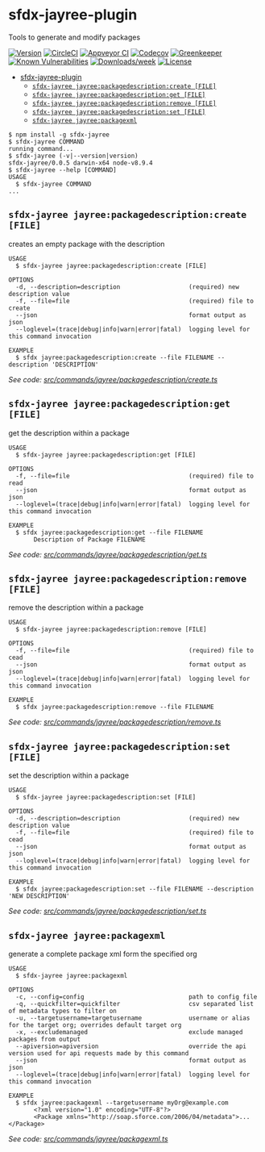 # sfdx-jayree-plugin

Tools to generate and modify packages

[![Version](https://img.shields.io/npm/v/sfdx-jayree-plugin.svg)](https://npmjs.org/package/sfdx-jayree-plugin)
[![CircleCI](https://circleci.com/gh/jayree/sfdx-jayree-plugin/tree/master.svg?style=shield)](https://circleci.com/gh/jayree/sfdx-jayree-plugin/tree/master)
[![Appveyor CI](https://ci.appveyor.com/api/projects/status/github/jayree/sfdx-jayree-plugin?branch=master&svg=true)](https://ci.appveyor.com/project/jayree/sfdx-jayree-plugin/branch/master)
[![Codecov](https://codecov.io/gh/jayree/sfdx-jayree-plugin/branch/master/graph/badge.svg)](https://codecov.io/gh/jayree/sfdx-jayree-plugin)
[![Greenkeeper](https://badges.greenkeeper.io/jayree/sfdx-jayree-plugin.svg)](https://greenkeeper.io/)
[![Known Vulnerabilities](https://snyk.io/test/github/jayree/sfdx-jayree-plugin/badge.svg)](https://snyk.io/test/github/jayree/sfdx-jayree-plugin)
[![Downloads/week](https://img.shields.io/npm/dw/sfdx-jayree-plugin.svg)](https://npmjs.org/package/sfdx-jayree-plugin)
[![License](https://img.shields.io/npm/l/sfdx-jayree-plugin.svg)](https://github.com/jayree/sfdx-jayree-plugin/blob/master/package.json)

- [sfdx-jayree-plugin](#sfdx-jayree-plugin)
  - [`sfdx-jayree jayree:packagedescription:create [FILE]`](#sfdx-jayree-jayreepackagedescriptioncreate-file)
  - [`sfdx-jayree jayree:packagedescription:get [FILE]`](#sfdx-jayree-jayreepackagedescriptionget-file)
  - [`sfdx-jayree jayree:packagedescription:remove [FILE]`](#sfdx-jayree-jayreepackagedescriptionremove-file)
  - [`sfdx-jayree jayree:packagedescription:set [FILE]`](#sfdx-jayree-jayreepackagedescriptionset-file)
  - [`sfdx-jayree jayree:packagexml`](#sfdx-jayree-jayreepackagexml)

<!-- install -->
<!-- usage -->
```sh-session
$ npm install -g sfdx-jayree
$ sfdx-jayree COMMAND
running command...
$ sfdx-jayree (-v|--version|version)
sfdx-jayree/0.0.5 darwin-x64 node-v8.9.4
$ sfdx-jayree --help [COMMAND]
USAGE
  $ sfdx-jayree COMMAND
...
```
<!-- usagestop -->
<!-- commands -->

## `sfdx-jayree jayree:packagedescription:create [FILE]`

creates an empty package with the description

```
USAGE
  $ sfdx-jayree jayree:packagedescription:create [FILE]

OPTIONS
  -d, --description=description                   (required) new description value
  -f, --file=file                                 (required) file to create
  --json                                          format output as json
  --loglevel=(trace|debug|info|warn|error|fatal)  logging level for this command invocation

EXAMPLE
  $ sfdx jayree:packagedescription:create --file FILENAME --description 'DESCRIPTION'
```

_See code: [src/commands/jayree/packagedescription/create.ts](https://github.com/jayree/sfdx-jayree/blob/v0.0.5/src/commands/jayree/packagedescription/create.ts)_

## `sfdx-jayree jayree:packagedescription:get [FILE]`

get the description within a package

```
USAGE
  $ sfdx-jayree jayree:packagedescription:get [FILE]

OPTIONS
  -f, --file=file                                 (required) file to read
  --json                                          format output as json
  --loglevel=(trace|debug|info|warn|error|fatal)  logging level for this command invocation

EXAMPLE
  $ sfdx jayree:packagedescription:get --file FILENAME
       Description of Package FILENAME
```

_See code: [src/commands/jayree/packagedescription/get.ts](https://github.com/jayree/sfdx-jayree/blob/v0.0.5/src/commands/jayree/packagedescription/get.ts)_

## `sfdx-jayree jayree:packagedescription:remove [FILE]`

remove the description within a package

```
USAGE
  $ sfdx-jayree jayree:packagedescription:remove [FILE]

OPTIONS
  -f, --file=file                                 (required) file to cead
  --json                                          format output as json
  --loglevel=(trace|debug|info|warn|error|fatal)  logging level for this command invocation

EXAMPLE
  $ sfdx jayree:packagedescription:remove --file FILENAME
```

_See code: [src/commands/jayree/packagedescription/remove.ts](https://github.com/jayree/sfdx-jayree/blob/v0.0.5/src/commands/jayree/packagedescription/remove.ts)_

## `sfdx-jayree jayree:packagedescription:set [FILE]`

set the description within a package

```
USAGE
  $ sfdx-jayree jayree:packagedescription:set [FILE]

OPTIONS
  -d, --description=description                   (required) new description value
  -f, --file=file                                 (required) file to cead
  --json                                          format output as json
  --loglevel=(trace|debug|info|warn|error|fatal)  logging level for this command invocation

EXAMPLE
  $ sfdx jayree:packagedescription:set --file FILENAME --description 'NEW DESCRIPTION'
```

_See code: [src/commands/jayree/packagedescription/set.ts](https://github.com/jayree/sfdx-jayree/blob/v0.0.5/src/commands/jayree/packagedescription/set.ts)_

## `sfdx-jayree jayree:packagexml`

generate a complete package xml form the specified org

```
USAGE
  $ sfdx-jayree jayree:packagexml

OPTIONS
  -c, --config=config                             path to config file
  -q, --quickfilter=quickfilter                   csv separated list of metadata types to filter on
  -u, --targetusername=targetusername             username or alias for the target org; overrides default target org
  -x, --excludemanaged                            exclude managed packages from output
  --apiversion=apiversion                         override the api version used for api requests made by this command
  --json                                          format output as json
  --loglevel=(trace|debug|info|warn|error|fatal)  logging level for this command invocation

EXAMPLE
  $ sfdx jayree:packagexml --targetusername myOrg@example.com
       <?xml version="1.0" encoding="UTF-8"?>
       <Package xmlns="http://soap.sforce.com/2006/04/metadata">...</Package>
```

_See code: [src/commands/jayree/packagexml.ts](https://github.com/jayree/sfdx-jayree/blob/v0.0.5/src/commands/jayree/packagexml.ts)_
<!-- commandsstop -->
<!-- 
## Debugging your plugin

We recommend using the Visual Studio Code (VS Code) IDE for your plugin development. Included in the `.vscode` directory of this plugin is a `launch.json` config file, which allows you to attach a debugger to the node process when running your commands.

To debug the `hello:org` command:

1. Start the inspector
  
    If you linked your plugin to the sfdx cli, call your command with the `dev-suspend` switch:

    ```sh-session
    $ sfdx hello:org -u myOrg@example.com --dev-suspend
    Debugger listening on ws://127.0.0.1:9229/...
    For help see https://nodejs.org/en/docs/inspector
    ```

    Alternatively, to call your command using the `bin/run` script, set the `NODE_OPTIONS` environment variable to `--inspect-brk` when starting the debugger:

    ```sh-session
    $ NODE_OPTIONS=--inspect-brk bin/run hello:org -u myOrg@example.com
    Debugger listening on ws://127.0.0.1:9229/...
    For help see https://nodejs.org/en/docs/inspector
    ```

2. Set some breakpoints in your command code
3. Click on the Debug icon in the Activity Bar on the side of VS Code to open up the Debug view.
4. In the upper left hand corner of VS Code, verify that the "Attach to Remote" launch configuration has been chosen.
5. Hit the green play button to the left of the "Attach to Remote" launch configuration window. The debugger should now be suspended on the first line of the program.
6. Hit the green play button at the top middle of VS Code (this play button will be to the right of the play button that you clicked in step #5).

Congrats, you are debugging!
 -->
